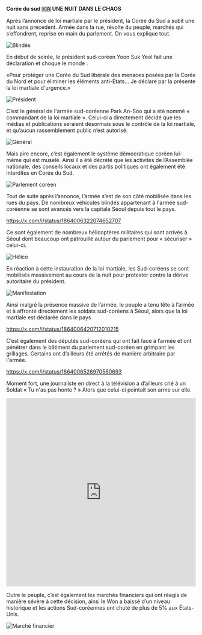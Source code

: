 **Corée du sud 🇰🇷 UNE NUIT DANS LE CHAOS**

Après l’annonce de loi martiale par le président, la Corée du Sud a subit une nuit sans précédent. Armée dans la rue, révolte du peuple, marchés qui s’effondrent, reprise en main du parlement. On vous explique tout.

![Blindés](https://pbs.twimg.com/media/Gd5Hx-2W8AA-wjw?format=jpg&name=small)

En début de soirée, le président sud-coréen Yoon Suk Yeol fait une déclaration et choque le monde :

«Pour protéger une Corée du Sud libérale des menaces posées par la Corée du Nord et pour éliminer les éléments anti-États... Je déclare par la présente la loi martiale d'urgence.»

![Président](https://pbs.twimg.com/media/Gd5HybvWMAACtLK?format=jpg&name=small)

C’est le général de l'armée sud-coréenne Park An-Soo qui a été nommé « commandant de la loi martiale ». Celui-ci a directement décidé que les médias et publications seraient désormais sous le contrôle de la loi martiale, et qu’aucun rassemblement public n’est autorisé.

![Général](https://pbs.twimg.com/media/Gd5Hy32XEAAH_UP?format=jpg&name=small)

Mais pire encore, c’est également le système démocratique coréen lui-même qui est muselé. Ainsi il a été décrété que les activités de l’Assemblée nationale, des conseils locaux et des partis politiques ont également été interdites en Corée du Sud.

![Parlement coréen](https://pbs.twimg.com/media/Gd5HzW2WIAAypQT?format=jpg&name=small)

Tout de suite après l’annonce, l’armée s’est de son côté mobilisée dans les rues du pays. De nombreux  véhicules blindés appartenant à l'armée sud-coréenne se sont avancés vers la capitale Séoul depuis tout le pays.

https://x.com/i/status/1864006322074652707

Ce sont également de nombreux hélicoptères militaires qui sont arrivés à Séoul dont beaucoup ont patrouillé autour du parlement pour « sécuriser » celui-ci.

![Hélico](https://pbs.twimg.com/media/Gd5H4KvWgAAmsb_?format=jpg&name=small)

En réaction à cette instauration de la loi martiale, les Sud-coréens se sont mobilisés massivement au cours de la nuit pour protester contre la dérive autoritaire du président.

![Manifestation](https://pbs.twimg.com/media/Gd5H42WW4AEN3bq?format=jpg&name=small)

Ainsi malgré la présence massive de l’armée, le peuple a tenu tête à l’armée et à affronté directement les soldats sud-coréens à Séoul, alors que la loi martiale est déclarée dans le pays

https://x.com/i/status/1864006420712010215

C’est également des députés sud-coréens qui ont fait face à l’armée et ont pénétrer dans le bâtiment du parlement sud-coréen en grimpant les grillages. Certains ont d’ailleurs été arrêtés de manière arbitraire par l'armée.

https://x.com/i/status/1864006526970560693

Moment fort, une journaliste en direct à la télévision a d’ailleurs crié à un Soldat « Tu n'as pas honte ? » Alors que celui-ci pointait son arme sur elle.

<iframe src="https://twitter.com/i/status/1864006420712010215" width="100%" height="500" frameborder="0" allowfullscreen></iframe>

Outre le peuple, c’est également les marchés financiers qui ont réagis de manière sévère à cette décision,  ainsi le Won a baissé d’un niveau historique et les actions Sud-coréennes ont chuté de plus de 5% aux États-Unis.

![Marché financier](https://pbs.twimg.com/media/Gd5IH8_WMAA8gyc?format=jpg&name=small)
